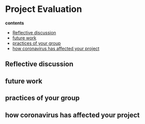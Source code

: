 # Project Evaluation   

**contents**

- [Reflective discussion](#reflective-discussion)
- [future work](#future-work)
- [practices of your group](#practices-of-your-group)
- [how coronavirus has affected your project](#how-coronavirus-has-affected-your-project)




## Reflective discussion  

## future work   

## practices of your group  

## how coronavirus has affected your project   
